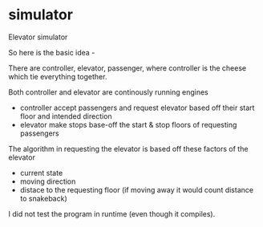 # simulator
Elevator simulator

So here is the basic idea - 

There are controller, elevator, passenger, where controller is the cheese which tie everything together.

Both controller and elevator are continously running engines
 - controller accept passengers and request elevator based off their start floor and intended direction
 - elevator make stops base-off the start & stop floors of requesting passengers
 
The algorithm in requesting the elevator is based off these factors of the elevator
 - current state
 - moving direction 
 - distace to the requesting floor (if moving away it would count distance to snakeback) 
 
 I did not test the program in runtime (even though it compiles).
